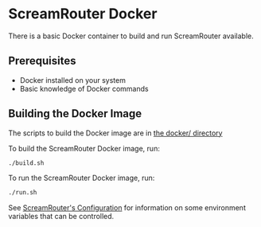 # ScreamRouter Docker

There is a basic Docker container to build and run ScreamRouter available.

## Prerequisites

- Docker installed on your system
- Basic knowledge of Docker commands

## Building the Docker Image

The scripts to build the Docker image are in [the docker/ directory](/docker/)

To build the ScreamRouter Docker image, run:

```bash
./build.sh
```

To run the ScreamRouter Docker image, run:

```bash
./run.sh
```

See [ScreamRouter's Configuration](/src/constants/constants.py) for information on some environment variables that can be controlled.
